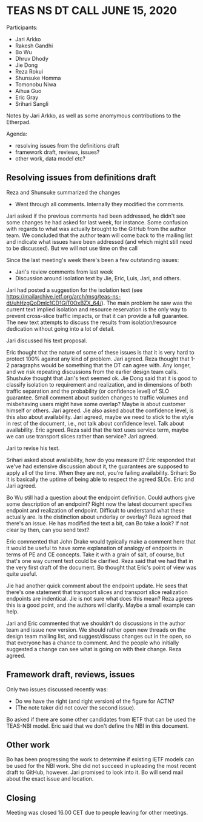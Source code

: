 # TEAS NS DT CALL JUNE 15, 2020

Participants:
* Jari Arkko
* Rakesh Gandhi
* Bo Wu
* Dhruv Dhody
* Jie Dong
* Reza Rokui
* Shunsuke Homma
* Tomonobu Niwa
* Aihua Guo
* Eric Gray
* Srihari Sangli

Notes by Jari Arkko, as well as some anomymous contributions to the Etherpad.

Agenda:
* resolving issues from the definitions draft
* framework draft, reviews, issues?
* other work, data model etc?

## Resolving issues from definitions draft

Reza and Shunsuke summarized the changes
* Went through all comments. Internally they modified the comments.

Jari asked if the previous comments had been addressed, he didn't see some changes he had asked for last week, for instance. Some confusion with regards to what was actually brought to the GitHub from the author team. We concluded that the author team will come back to the mailing list and indicate what issues have been addressed (and which might still need to be discussed). But we will not use time on the call 

Since the last meeting's week there's been a few outstanding issues:
* Jari's review comments from last week
* Discussion around isolation text by Jie, Eric, Luis, Jari, and others.

Jari had posted a suggestion for the isolation text (see https://mailarchive.ietf.org/arch/msg/teas-ns-dt/uhHzgQoDmlc1CD1GiT0OxBZX_64/). The main problem he saw was the current text implied isolation and resource reservation is the only way to prevent cross-slice traffic impacts, or that it can provide a full guarantee. The new text attempts to discuss the results from isolation/resource dedication without going into a lot of detail.

Jari discussed his text proposal.

Eric thought that the nature of some of these issues is that it is very hard to protect 100% against any kind of problem. Jari agreed. Reza thought that 1-2 paragraphs would be something that the DT can agree with. Any longer, and we risk repeating discussions from the earlier design team calls.  Shushuke thought that Jari's text seemed ok. Jie Dong said that it is good to classify isolation to requirement and realization, and in dimensions of both traffic separation and the probability (or confidence level) of SLO guarantee. Small comment about sudden changes to traffic volumes and misbehaving users might have some overlap? Maybe is about customer himself or others. Jari agreed. Jie also asked about the confidence level, is this also about availability. Jari agreed, maybe we need to stick to the style in rest of the document, i.e., not talk about confidence level. Talk about availability. Eric agreed. Reza said that the text uses service term, maybe we can use transport slices rather than service? Jari agreed.

Jari to revise his text.

Srihari asked about availability, how do you measure it? Eric responded that we've had extensive discussion about it, the guarantees are supposed to apply all of the time. When they are not, you're failing availability. Srihari: So it is basically the uptime of being able to respect the agreed SLOs. Eric and Jari agreed.

Bo Wu still had a question about the endpoint definition. Could authors give some description of an endpoint? Right now the latest document specifies endpoint and realization of endpoint. Difficult to understand what these actually are. Is the distinction about underlay or overlay? Reza agreed that there's an issue. He has modified the text a bit, can Bo take a look? If not clear by then, can you send text?

Eric commented that John Drake would typically make a comment here that it would be useful to have some explanation of analogy of endpoints in terms of PE and CE concepts. Take it with a grain of salt, of course, but that's one way current text could be clarified. Reza said that we had that in the very first draft of the document. Bo thought that Eric's point of view was quite useful.

Jie had another quick comment about the endpoint update. He sees that there's one statement that transport slices and transport slice realization endpoints are indentical. Jie is not sure what does this mean? Reza agrees this is a good point, and the authors will clarify. Maybe a small example can help.

Jari and Eric commented that we shouldn't do discussions in the author team and issue new version. We should rather open new threads on the design team mailing list, and suggest/discuss changes out in the open, so that everyone has a chance to comment. And the people who initially suggested a change can see what is going on with their change. Reza agreed.

## Framework draft, reviews, issues

Only two issues discussed recently was:
* Do we have the right (and right version) of the figure for ACTN?
* (The note taker did not cover the second issue).

Bo asked if there are some other candidates from IETF that can be used the TEAS-NBI model. Eric said that we don't define the NBI in this document.

## Other work

Bo has been progressing the work to determine if existing IETF models can be used for the NBI work. She did not succeed in uploading the most recent draft to GitHub, however. Jari promised to look into it. Bo will send mail about the exact issue and location.

## Closing

Meeting was closed 16.00 CET due to people leaving for other meetings.
